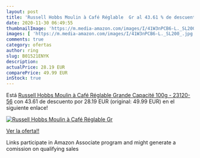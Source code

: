 ```yaml
---
layout: post
title: 'Russell Hobbs Moulin à Café Réglable  Gr al 43.61 % de descuento'
date: 2020-11-30 06:49:55
thumbnailImage: 'https://m.media-amazon.com/images/I/41W3nPCB6-L._SL200_.jpg'
images: [ 'https://m.media-amazon.com/images/I/41W3nPCB6-L._SL200_.jpg' ]
comments: true
category: ofertas
author: ring
slug: B01521ENYK
description:
actualPrice: 28.19 EUR
comparePrice: 49.99 EUR
inStock: true
---
```


Está [Russell Hobbs Moulin à Café Réglable  Grande Capacité 100g - 23120-56](https://www.amazon.fr/dp/B01521ENYK/?tag=tolees0d-21) con 43.61 de descuento por 28.19 EUR (original: 49.99 EUR) en el siguiente enlace!

[![Russell Hobbs Moulin à Café Réglable  Gr](https://m.media-amazon.com/images/I/41W3nPCB6-L._SL200_.jpg)](https://www.amazon.fr/dp/B01521ENYK/?tag=tolees0d-21)

[Ver la oferta!!](https://www.amazon.fr/dp/B01521ENYK/?tag=tolees0d-21)

Links participate in Amazon Associate program and might generate a comission on qualifying sales


